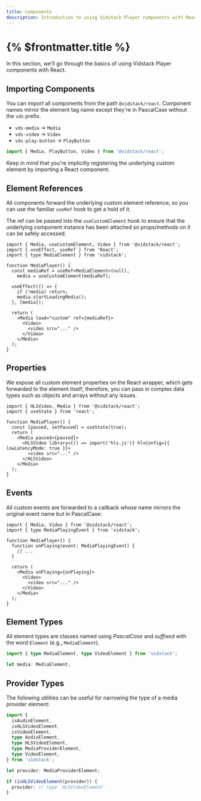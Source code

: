 ```yaml
---
title: Components
description: Introduction to using Vidstack Player components with React.
---
```


# {% $frontmatter.title %}

In this section, we'll go through the basics of using Vidstack Player components with React.

## Importing Components

You can import all components from the path `@vidstack/react`. Component names mirror
the element tag name except they're in PascalCase without the `vds` prefix.

- `vds-media` -> `Media`
- `vds-video` -> `Video`
- `vds-play-button` -> `PlayButton`

```js
import { Media, PlayButton, Video } from '@vidstack/react';
```

Keep in mind that you're implicitly registering the underlying custom element by importing a
React component.

## Element References

All components forward the underlying custom element reference, so you can use the familiar
`useRef` hook to get a hold of it.

The ref can be passed into the `useCustomElement` hook to ensure that the underlying
component instance has been attached so props/methods on it can be safely accessed.

```tsx
import { Media, useCustomElement, Video } from '@vidstack/react';
import { useEffect, useRef } from 'React';
import { type MediaElement } from 'vidstack';

function MediaPlayer() {
  const mediaRef = useRef<MediaElement>(null),
    media = useCustomElement(mediaRef);

  useEffect(() => {
    if (!media) return;
    media.startLoadingMedia();
  }, [media]);

  return (
    <Media load="custom" ref={mediaRef}>
      <Video>
        <video src="..." />
      </Video>
    </Media>
  );
}
```

## Properties

We expose all custom element properties on the React wrapper, which gets forwarded to the
element itself; therefore, you can pass in complex data types such as objects and arrays without
any issues.

```tsx
import { HLSVideo, Media } from '@vidstack/react';
import { useState } from 'react';

function MediaPlayer() {
  const [paused, setPaused] = useState(true);
  return (
    <Media paused={paused}>
      <HLSVideo library={() => import('hls.js')} hlsConfig={{ lowLatencyMode: true }}>
        <video src="..." />
      </HLSVideo>
    </Media>
  );
}
```

## Events

All custom events are forwarded to a callback whose name mirrors the original event name but in
PascalCase:

```tsx
import { Media, Video } from '@vidstack/react';
import { type MediaPlayingEvent } from 'vidstack';

function MediaPlayer() {
  function onPlaying(event: MediaPlayingEvent) {
    // ...
  }

  return (
    <Media onPlaying={onPlaying}>
      <Video>
        <video src="..." />
      </Video>
    </Media>
  );
}
```

## Element Types

All element types are classes named using _PascalCase_ and _suffixed_ with the word `Element`
(e.g., `MediaElement`).

```ts {% copy=true %}
import { type MediaElement, type VideoElement } from 'vidstack';

let media: MediaElement;
```

## Provider Types

The following utilities can be useful for narrowing the type of a media provider element:

```ts {% copy=true %}
import {
  isAudioElement,
  isHLSVideoElement,
  isVideoElement,
  type AudioElement,
  type HLSVideoElement,
  type MediaProviderElement,
  type VideoElement,
} from 'vidstack';

let provider: MediaProviderElement;

if (isHLSVideoElement(provider)) {
  provider; // type `HLSVideoElement`
}
```
